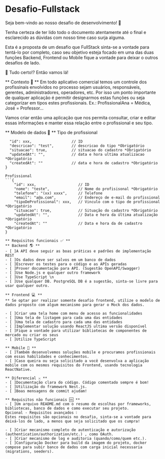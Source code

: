 # Desafio-Fullstack
Seja bem-vindo ao nosso desafio de desenvolvimento! 🙌

Tenha certeza de ter lido todo o documento atentamente até o final e esclarecido as dúvidas com nosso time caso surja alguma.

Esta é a proposta de um desafio que FullStack sinta-se a vontade para tentá-lo por completo, caso seu objetivo esteja focado em uma das duas funções Backend, Frontend ou Mobile fique a vontade para deixar o outros desafios de lado.

🚀 Tudo certo!? Então vamos lá!

** Contexto 🎲 **
Em todo aplicativo comercial temos um controle dos profissinais envolvidos no processo sejam usuários, responsáveis, gerentes, administradores, operadores, etc. Por isso um ponto importante de qualquer aplicação é permitir designarmos estas funções ou seja categorizar em tipos estes profissionais. Ex.: ProfissionalAna = Médica, José = Professor...

Vamos criar então uma aplicação que nos permita consultar, criar e editar essas informações e manter essa relação entre o profissional e seu tipo.

** Modelo de dados 📝 **
Tipo de profissional
```{
  "id": xxx,                  // ID 
  "descricao": "test",        // descricao do tipo *Obrigatório
  "situacao": true,           // situacao do cadastro *Obrigatório
  "updatedAt": "",            // data e hora ultima atualizacao *Obrigatório
  "createdAt": ""             // data e hora de cadastro *Obrigatório
}

Profissional
```{
    "id": xxx,                   // ID
    "nome": "teste",             // Nome do profisisonal *Obrigatório
    "telefone": "(xx) xxxx",     // Telefone
    "email": "a@a.com",          // Endereço de e-mail do profissional
    "tipoDeProfissional": xxx,   // Vinculo com o tipo de profissional *Obrigatório
    "situacao": true,            // Situação do cadastro *Obrigatório
    "updatedAt": "",             // Data e hora da última atualização *Obrigatório
    "createdAt": ""              // Data e hora da de cadastro *Obrigatório
}

** Requisitos funcionais ✅ **
** Backend 🌎 **
- [ ]A API deve seguir as boas práticas e padrões de implementação REST 
- [ ]Os dados deve ser salvos em um banco de dados
- [ ]Escrever os testes para o código e as APIs geradas 
- [ ]Prover documentação para API. (Sugestão OpenAPI/Swagger) 
- [ ]Use Node.js e qualquer outro framework 
- [ ]Use TypeScript \n
- [ ]Use qualquer DB. PostgreSQL DB é a sugestão, sinta-se livre para usar qualquer outro. 

** Frontend 💻 **
** Se optar por realizar somente desafio frontend, utilize o modelo de dados proposto com algum mecanismo para gerar o Mock dos dados.

- [ ]Criar uma tela home com menu de acesso as funcionalidades
- [ ]Uma tela de listagem para cada uma das entidades
- [ ]Uma tela de cadastro para cada uma das entidades
- [ ]Implementar solução usando ReactJS ultima versão disponível
- [ ]Fique a vontade para utilizar bibliotecas de componentes de mercado ou criar os seus
- [ ]Utilize TypeScript

** Mobile 📱 **
- [ ]Também desenvolvemos soluções mobile e procuramos profissionais com essas habilidades e conhecimentos.
- [ ]Caso queira ou seja solicitado a você desenvolva a aplicação mobile com os mesmos requisitos do Frontend, usando tecnologia ReactNative.

** Diferencial ⚔️ **
- [ ]Documentação clara do código. Código comentado sempre é bom!
- [ ]Utilização do framework Nest.js.
- [ ]Boas mensagens de commit ajudam!

** Requisitos não funcionais 🆒 **
- [ ]Um arquivo README.md com o resumo de escolhas por frameworks, bibliotecas, banco de dados e como executar seu projeto.
Opcional - Requisitos avançados ❕
Estes requisitos são opcionais no desafio, sinta-se a vontade para deixá-los de lado, a menos que seja solicitado que os cumpra!

- [ ]Criar mecanismo completo de autenticação e autorização (authentication/authorization/etc.) , como OAuth.
- [ ]Criar mecanismo de log e auditoria (quando/como/quem etc.).
- [ ]Configuração Docker para build da imagem do projeto, docker compose para subir banco de dados com carga inicial necessaria (migrations, seeders).


